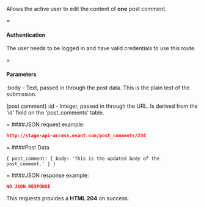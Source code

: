 <!-- --- title: PUT /post_comments/:id -->

Allows the active user to edit the content of **one** post comment.

=
#### Authentication

The user needs to be logged in and have valid credentials to use this route.

=
#### Parameters

:body - Text, passed in through the post data. This is the plain text of the submission.

(post comment) :id - Integer, passed in through the URL. Is derived from the 'id' field on the 'post_comments' table.

=
####JSON request example:
```json
http://stage-api-access.evant.com/post_comments/234
```

=
####Post Data
```
{ post_comment: { body: 'This is the updated body of the post_comment.' } }
```

=
####JSON response example:

```json
NO JSON RESPONSE
```

This requests provides a <strong>HTML 204</strong> on success.